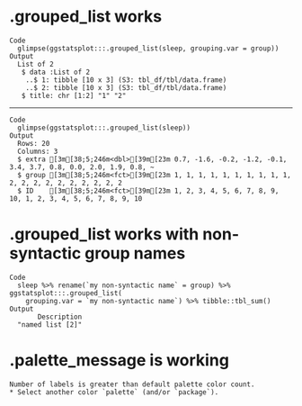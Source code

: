 # .grouped_list works

    Code
      glimpse(ggstatsplot:::.grouped_list(sleep, grouping.var = group))
    Output
      List of 2
       $ data :List of 2
        ..$ 1: tibble [10 x 3] (S3: tbl_df/tbl/data.frame)
        ..$ 2: tibble [10 x 3] (S3: tbl_df/tbl/data.frame)
       $ title: chr [1:2] "1" "2"

---

    Code
      glimpse(ggstatsplot:::.grouped_list(sleep))
    Output
      Rows: 20
      Columns: 3
      $ extra [3m[38;5;246m<dbl>[39m[23m 0.7, -1.6, -0.2, -1.2, -0.1, 3.4, 3.7, 0.8, 0.0, 2.0, 1.9, 0.8, ~
      $ group [3m[38;5;246m<fct>[39m[23m 1, 1, 1, 1, 1, 1, 1, 1, 1, 1, 2, 2, 2, 2, 2, 2, 2, 2, 2, 2
      $ ID    [3m[38;5;246m<fct>[39m[23m 1, 2, 3, 4, 5, 6, 7, 8, 9, 10, 1, 2, 3, 4, 5, 6, 7, 8, 9, 10

# .grouped_list works with non-syntactic group names

    Code
      sleep %>% rename(`my non-syntactic name` = group) %>% ggstatsplot:::.grouped_list(
        grouping.var = `my non-syntactic name`) %>% tibble::tbl_sum()
    Output
           Description 
      "named list [2]" 

# .palette_message is working

    Number of labels is greater than default palette color count.
    * Select another color `palette` (and/or `package`).

